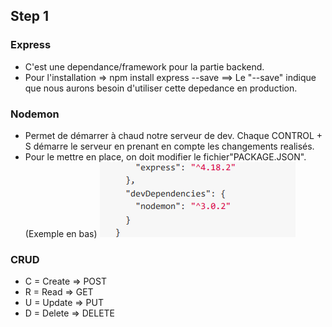 ## Step 1

### Express

- C'est une dependance/framework pour la partie backend.
- Pour l'installation => npm install express --save ==> Le "--save" indique que nous aurons besoin d'utiliser cette depedance en production.

### Nodemon

- Permet de démarrer à chaud notre serveur de dev. Chaque CONTROL + S démarre le serveur en prenant en compte les changements realisés.
- Pour le mettre en place, on doit modifier le fichier"PACKAGE.JSON". (Exemple en bas)
  ![alt text](image.png)

### CRUD

- C = Create => POST
- R = Read => GET
- U = Update => PUT
- D = Delete => DELETE
